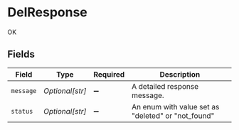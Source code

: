 # DelResponse

OK


## Fields

| Field                                              | Type                                               | Required                                           | Description                                        |
| -------------------------------------------------- | -------------------------------------------------- | -------------------------------------------------- | -------------------------------------------------- |
| `message`                                          | *Optional[str]*                                    | :heavy_minus_sign:                                 | A detailed response message.                       |
| `status`                                           | *Optional[str]*                                    | :heavy_minus_sign:                                 | An enum with value set as "deleted" or "not_found" |